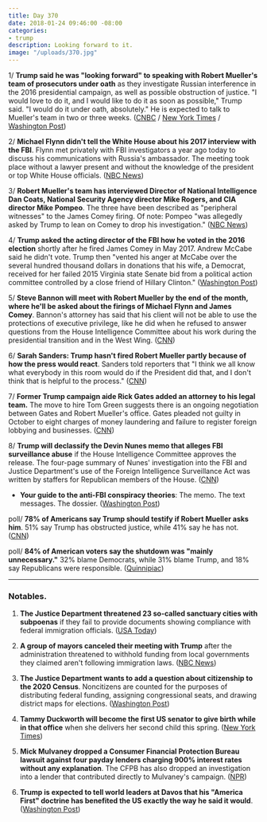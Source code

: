 ```yaml
---
title: Day 370
date: 2018-01-24 09:46:00 -08:00
categories:
- trump
description: Looking forward to it.
image: "/uploads/370.jpg"
---
```


1/ **Trump said he was "looking forward" to speaking with Robert Mueller's team of prosecutors under oath** as they investigate Russian interference in the 2016 presidential campaign, as well as possible obstruction of justice. "I would love to do it, and I would like to do it as soon as possible," Trump said. "I would do it under oath, absolutely." He is expected to talk to Mueller's team in two or three weeks. ([CNBC](https://www.cnbc.com/2018/01/24/trump-says-hes-looking-forward-to-talking-to-special-counsel-robert-mueller.html) / [New York Times](https://www.nytimes.com/2018/01/24/us/politics/trump-mueller.html) / [Washington Post](https://www.washingtonpost.com/politics/trump-says-he-would-speak-to-mueller-under-oath-in-russia-investigation/2018/01/24/edb33750-015a-11e8-8acf-ad2991367d9d_story.html))

2/ **Michael Flynn didn't tell the White House about his 2017 interview with the FBI**. Flynn met privately with FBI investigators a year ago today to discuss his communications with Russia's ambassador. The meeting took place without a lawyer present and without the knowledge of the president or top White House officials. ([NBC News](https://www.nbcnews.com/politics/donald-trump/flynn-kept-fbi-interview-concealed-white-house-trump-n840491))

3/ **Robert Mueller's team has interviewed Director of National Intelligence Dan Coats, National Security Agency director Mike Rogers, and CIA director Mike Pompeo**. The three have been described as "peripheral witnesses" to the James Comey firing. Of note: Pompeo "was allegedly asked by Trump to lean on Comey to drop his investigation." ([NBC News](https://www.nbcnews.com/politics/donald-trump/flynn-kept-fbi-interview-concealed-white-house-trump-n840491))

4/ **Trump asked the acting director of the FBI how he voted in the 2016 election** shortly after he fired James Comey in May 2017. Andrew McCabe said he didn't vote. Trump then "vented his anger at McCabe over the several hundred thousand dollars in donations that his wife, a Democrat, received for her failed 2015 Virginia state Senate bid from a political action committee controlled by a close friend of Hillary Clinton." ([Washington Post](https://www.washingtonpost.com/world/national-security/trump-asked-the-acting-fbi-director-whom-he-voted-for-during-oval-office-meeting/2018/01/23/2cb50818-0073-11e8-8acf-ad2991367d9d_story.html?utm_term=.184959a14dca))

5/ **Steve Bannon will meet with Robert Mueller by the end of the month, where he'll be asked about the firings of Michael Flynn and James Comey**. Bannon's attorney has said that his client will not be able to use the protections of executive privilege, like he did when he refused to answer questions from the House Intelligence Committee about his work during the presidential transition and in the West Wing. ([CNN](https://www.cnn.com/2018/01/24/politics/robert-mueller-steve-bannon-questioning/index.html))

6/ **Sarah Sanders: Trump hasn't fired Robert Mueller partly because of how the press would react**. Sanders told reporters that "I think we all know what everybody in this room would do if the President did that, and I don't think that is helpful to the process." ([CNN](https://www.cnn.com/2018/01/23/politics/robert-mueller-donald-trump-fire-white-house/index.html))

7/ **Former Trump campaign aide Rick Gates added an attorney to his legal team.** The move to hire Tom Green suggests there is an ongoing negotiation between Gates and Robert Mueller's office. Gates pleaded not guilty in October to eight charges of money laundering and failure to register foreign lobbying and businesses. ([CNN](https://www.cnn.com/2018/01/23/politics/rick-gates-new-attorney-mueller-russia-investigation/index.html))

8/ **Trump will declassify the Devin Nunes memo that alleges FBI surveillance abuse** if the House Intelligence Committee approves the release. The four-page summary of Nunes' investigation into the FBI and Justice Department's use of the Foreign Intelligence Surveillance Act was written by staffers for Republican members of the House. ([CNN](https://www.cnn.com/2018/01/23/politics/trump-nunes-memo-declassified/index.html))

* **Your guide to the anti-FBI conspiracy theories**: The memo. The text messages. The dossier. ([Washington Post](https://www.washingtonpost.com/news/politics/wp/2018/01/24/your-guide-to-the-anti-fbi-conspiracy-theories-rippling-through-conservative-media/))

poll/ **78% of Americans say Trump should testify if Robert Mueller asks him**. 51% say Trump has obstructed justice, while 41% say he has not. ([CNN](https://www.cnn.com/2018/01/23/politics/cnn-poll-trump-russia-testify/index.html))

poll/ **84% of American voters say the shutdown was "mainly unnecessary."** 32% blame Democrats, while 31% blame Trump, and 18% say Republicans were responsible. ([Quinnipiac](https://poll.qu.edu/national/release-detail?ReleaseID=2515))

---

### Notables.

1. **The Justice Department threatened 23 so-called sanctuary cities with subpoenas** if they fail to provide documents showing compliance with federal immigration officials. ([USA Today](https://www.usatoday.com/story/news/politics/2018/01/24/justice-department-threatens-sanctuary-cities-subpoenas-escalating-trumps-immigration-enforcement-ca/1061225001/))

2. **A group of mayors canceled their meeting with Trump** after the administration threatened to withhold funding from local governments they claimed aren't following immigration laws. ([NBC News](https://www.nbcnews.com/politics/politics-news/mayors-call-trump-meeting-after-justice-department-threatens-sanctuary-cities-n840721))

3. **The Justice Department wants to add a question about citizenship to the 2020 Census**. Noncitizens are counted for the purposes of distributing federal funding, assigning congressional seats, and drawing district maps for elections. ([Washington Post](https://www.washingtonpost.com/politics/potential-citizenship-question-in-2020-census-could-shift-power-to-rural-america/2018/01/23/c4e6d2c6-f57c-11e7-beb6-c8d48830c54d_story.html))

4. **Tammy Duckworth will become the first US senator to give birth while in that office** when she delivers her second child this spring. ([New York Times](https://www.nytimes.com/2018/01/23/us/politics/tammy-duckworth-pregnant-senate.html))

5. **Mick Mulvaney dropped a Consumer Financial Protection Bureau lawsuit against four payday lenders charging 900% interest rates without any explanation**. The CFPB has also dropped an investigation into a lender that contributed directly to Mulvaney's campaign. ([NPR](https://www.npr.org/2018/01/24/579961808/under-trump-appointee-consumer-protection-agency-seen-helping-payday-lenders))

6. **Trump is expected to tell world leaders at Davos that his "America First" doctrine has benefited the US exactly the way he said it would**. ([Washington Post](https://www.washingtonpost.com/politics/trump-will-tell-globalists-at-davos-that-his-nationalist-agenda-is-working/2018/01/24/ad1e1458-0088-11e8-bb03-722769454f82_story.html))